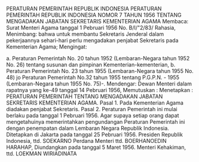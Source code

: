  PERATURAN PEMERINTAH REPUBLIK INDONESIA PERATURAN PEMERINTAH REPUBLIK INDONESIA NOMOR 7 TAHUN 1956 TENTANG MENGADAKAN JABATAN SEKRETARIS KEMENTERIAN AGAMA Membaca: Surat Menteri Agama tanggal 1 Pebruari 1956 No. B/I/"2/83/ Rahasia, Menimbang: bahwa untuk membantu Sekretaris Jenderal dalam pekerjaannya sehari-hari perlu mengadakan penjabat Sekretaris pada Kementerian Agama;
Mengingat:

a. Peraturan Pemerintah No. 20 tahun 1952 (Lembaran-Negara tahun 1952 No. 26) tentang susunan dan pimpinan Kementerian-kementerian, b. Peraturan Pemerintah No. 23 tahun 1955 (Lembaran-Negara tahun 1955 No. 48) jo Peraturan Pemerintah No.32 tahun 1955 tentang P.G.P.N. - 1955 (Lembaran-Negara tahun 1955 No. 75)-. Mendengar: Dewan Menteri dalam rapatnya yang ke-49 tanggal 14 Pebruari 1956, Memutuskan : Menetapkan : PERATURAN PEMERINTAH TENTANG MENGADAKAN JABATAN SEKRETARIS KEMENTERIAN AGAMA. Pasal 1. Pada Kementerian Agama diadakan penjabat Sekretaris. Pasal 2. Peraturan Pemerintah ini mulai berlaku pada tanggal 1 Pebruari 1956. Agar supaya setiap orang dapat mengetahuinya memerintahkan pengundangan Peraturan Pemerintah ini dengan penempatan dalam Lembaran Negara Republik Indonesia. Ditetapkan di Jakarta pada tanggal 25 Pebruari 1956. Presiden Republik Indonesia, ttd. SOEKARNO Perdana Menteri ttd. BOERHANOEDIN HARAHAP, Diundangkan pada tanggal 5 Maret 1956. Menteri Kehakiman, ttd. LOEKMAN WIRIADINATA